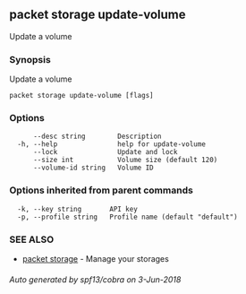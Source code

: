## packet storage update-volume

Update a volume

### Synopsis

Update a volume

```
packet storage update-volume [flags]
```

### Options

```
      --desc string        Description
  -h, --help               help for update-volume
      --lock               Update and lock
      --size int           Volume size (default 120)
      --volume-id string   Volume ID
```

### Options inherited from parent commands

```
  -k, --key string       API key
  -p, --profile string   Profile name (default "default")
```

### SEE ALSO

* [packet storage](packet_storage.md)	 - Manage your storages

###### Auto generated by spf13/cobra on 3-Jun-2018
